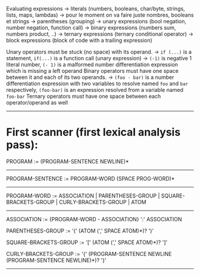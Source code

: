 
Evaluating expressions
  -> literals (numbers, booleans, char/byte, strings, lists, maps, lambdas)
    -> pour le moment on va faire juste nombres, booleans et strings
  -> parentheses (grouping)
  -> unary expressions (bool negation, number negation, function call)
  -> binary expressions (numbers sum, numbers product, ..)
  -> ternary expressions (ternary conditional operator)
  -> block expressions (block of code with a trailing expression)

Unary operators must be stuck (no space) with its operand.
  -> `if (...)` is a statement, `if(...)` is a function call (unary expression)
  -> `(-1)` is negative 1 literal number, `(- 1)` is a malformed number differentiation expression which is missing a left operand
Binary operators must have one space between it and each of its two operands.
  -> `(foo - bar)` is a number differentiation expression with two variables to resolve named `foo` and `bar` respectively, `(foo-bar)` is an expression resolved from a variable named `foo-bar`
Ternary operators must have one space between each operator/operand as well

---

# First scanner (first lexical analysis pass):

PROGRAM := (PROGRAM-SENTENCE NEWLINE)*

---

PROGRAM-SENTENCE := PROGRAM-WORD (SPACE PROG-WORD)*

---

PROGRAM-WORD := ASSOCIATION | PARENTHESES-GROUP | SQUARE-BRACKETS-GROUP | CURLY-BRACKETS-GROUP | ATOM

---

ASSOCIATION := {PROGRAM-WORD - ASSOCIATION} ':' ASSOCIATION

PARENTHESES-GROUP := '(' (ATOM (',' SPACE ATOM)*)? ')'

SQUARE-BRACKETS-GROUP := '[' (ATOM (',' SPACE ATOM)*)? ']'

CURLY-BRACKETS-GROUP := '{' (PROGRAM-SENTENCE NEWLINE (PROGRAM-SENTENCE NEWLINE)*)? '}'

---